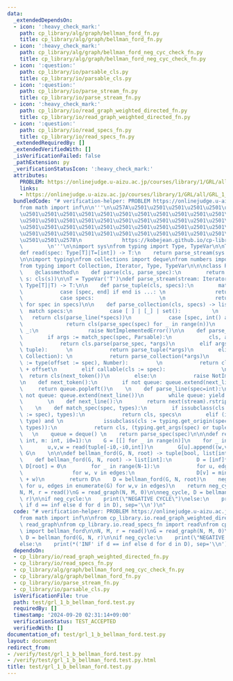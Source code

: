 ```yaml
---
data:
  _extendedDependsOn:
  - icon: ':heavy_check_mark:'
    path: cp_library/alg/graph/bellman_ford_fn.py
    title: cp_library/alg/graph/bellman_ford_fn.py
  - icon: ':heavy_check_mark:'
    path: cp_library/alg/graph/bellman_ford_neg_cyc_check_fn.py
    title: cp_library/alg/graph/bellman_ford_neg_cyc_check_fn.py
  - icon: ':question:'
    path: cp_library/io/parsable_cls.py
    title: cp_library/io/parsable_cls.py
  - icon: ':question:'
    path: cp_library/io/parse_stream_fn.py
    title: cp_library/io/parse_stream_fn.py
  - icon: ':heavy_check_mark:'
    path: cp_library/io/read_graph_weighted_directed_fn.py
    title: cp_library/io/read_graph_weighted_directed_fn.py
  - icon: ':question:'
    path: cp_library/io/read_specs_fn.py
    title: cp_library/io/read_specs_fn.py
  _extendedRequiredBy: []
  _extendedVerifiedWith: []
  _isVerificationFailed: false
  _pathExtension: py
  _verificationStatusIcon: ':heavy_check_mark:'
  attributes:
    PROBLEM: https://onlinejudge.u-aizu.ac.jp/courses/library/1/GRL/all/GRL_1_B
    links:
    - https://onlinejudge.u-aizu.ac.jp/courses/library/1/GRL/all/GRL_1_B
  bundledCode: "# verification-helper: PROBLEM https://onlinejudge.u-aizu.ac.jp/courses/library/1/GRL/all/GRL_1_B\n\
    from math import inf\n\n'''\n\u257A\u2501\u2501\u2501\u2501\u2501\u2501\u2501\u2501\
    \u2501\u2501\u2501\u2501\u2501\u2501\u2501\u2501\u2501\u2501\u2501\u2501\u2501\
    \u2501\u2501\u2501\u2501\u2501\u2501\u2501\u2501\u2501\u2501\u2501\u2501\u2501\
    \u2501\u2501\u2501\u2501\u2501\u2501\u2501\u2501\u2501\u2501\u2501\u2501\u2501\
    \u2501\u2501\u2501\u2501\u2501\u2501\u2501\u2501\u2501\u2501\u2501\u2501\u2501\
    \u2501\u2501\u2578\n             https://kobejean.github.io/cp-library       \
    \        \n'''\n\nimport sys\nfrom typing import Type, TypeVar\n\nT = TypeVar('T')\n\
    def read(spec: Type[T]|T=[int]) -> T:\n    return parse_stream(sys.stdin, spec)\n\
    \n\nimport typing\nfrom collections import deque\nfrom numbers import Number\n\
    from typing import Collection, Iterator, Type, TypeVar\n\n\nclass Parsable:\n\
    \    @classmethod\n    def parse(cls, parse_spec):\n        return parse_spec(lambda\
    \ s: cls(s))\n\nT = TypeVar('T')\ndef parse_stream(stream: Iterator[str], spec:\
    \ Type[T]|T) -> T:\n\n    def parse_tuple(cls, specs):\n        match specs:\n\
    \            case [spec, end] if end is ...: \n                return cls(parse_line(spec))\n\
    \            case specs:                     \n                return cls(parse_spec(spec)\
    \ for spec in specs)\n\n    def parse_collection(cls, specs) -> list:\n      \
    \  match specs:\n            case [ ] | [_] | set():          \n             \
    \   return cls(parse_line(*specs))\n            case [spec, int() as n]: \n  \
    \              return cls(parse_spec(spec) for _ in range(n))\n            case\
    \ _:\n                raise NotImplementedError()\n\n    def parse_spec(spec):\n\
    \        if args := match_spec(spec, Parsable):\n            cls, args = args\n\
    \            return cls.parse(parse_spec, *args)\n        elif args := match_spec(spec,\
    \ tuple):      \n            return parse_tuple(*args)\n        elif args := match_spec(spec,\
    \ Collection): \n            return parse_collection(*args)\n        elif issubclass(cls\
    \ := type(offset := spec), Number):         \n            return cls(next_token())\
    \ + offset\n        elif callable(cls := spec):                  \n          \
    \  return cls(next_token())\n        else:\n            raise NotImplementedError()\n\
    \n    def next_token():\n        if not queue: queue.extend(next_line())\n   \
    \     return queue.popleft()\n    \n    def parse_line(spec=int):\n        if\
    \ not queue: queue.extend(next_line())\n        while queue: yield parse_spec(spec)\n\
    \        \n    def next_line():\n        return next(stream).rstrip().split()\n\
    \    \n    def match_spec(spec, types):\n        if issubclass(cls := type(specs\
    \ := spec), types):\n            return cls, specs\n        elif (isinstance(spec,\
    \ type) and \n             issubclass(cls := typing.get_origin(spec) or spec,\
    \ types)):\n            return cls, (typing.get_args(spec) or tuple())\n     \
    \   \n    queue = deque() \n    return parse_spec(spec)\n\n\ndef read_graph(n:\
    \ int, m: int, i0=1):\n    G = [[] for _ in range(n)]\n    for _ in range(m):\n\
    \        u,v,w = read(tuple[-i0,-i0,int])\n        G[u].append((w,v))\n    return\
    \ G\n    \n\n\ndef bellman_ford(G, N, root) -> tuple[bool, list[int]]:\n    \n\
    \    def bellman_ford(G, N, root) -> list[int]:\n        D = [inf]*N\n       \
    \ D[root] = 0\n        for _ in range(N-1):\n            for u, edges in enumerate(G):\n\
    \                for w, v in edges:\n                    D[v] = min(D[v], D[u]\
    \ + w)\n        return D\n    D = bellman_ford(G, N, root)\n    neg_cycle = any(D[u]+w<D[v]\
    \ for u, edges in enumerate(G) for w,v in edges)\n    return neg_cycle, D\n\n\
    N, M, r = read()\nG = read_graph(N, M, 0)\n\nneg_cycle, D = bellman_ford(G, N,\
    \ r)\n\nif neg_cycle:\n    print(\"NEGATIVE CYCLE\")\nelse:\n    print(*('INF'\
    \ if d == inf else d for d in D), sep='\\n')\n"
  code: "# verification-helper: PROBLEM https://onlinejudge.u-aizu.ac.jp/courses/library/1/GRL/all/GRL_1_B\n\
    from math import inf\n\nfrom cp_library.io.read_graph_weighted_directed_fn import\
    \ read_graph\nfrom cp_library.io.read_specs_fn import read\nfrom cp_library.alg.graph.bellman_ford_neg_cyc_check_fn\
    \ import bellman_ford\n\nN, M, r = read()\nG = read_graph(N, M, 0)\n\nneg_cycle,\
    \ D = bellman_ford(G, N, r)\n\nif neg_cycle:\n    print(\"NEGATIVE CYCLE\")\n\
    else:\n    print(*('INF' if d == inf else d for d in D), sep='\\n')"
  dependsOn:
  - cp_library/io/read_graph_weighted_directed_fn.py
  - cp_library/io/read_specs_fn.py
  - cp_library/alg/graph/bellman_ford_neg_cyc_check_fn.py
  - cp_library/alg/graph/bellman_ford_fn.py
  - cp_library/io/parse_stream_fn.py
  - cp_library/io/parsable_cls.py
  isVerificationFile: true
  path: test/grl_1_b_bellman_ford.test.py
  requiredBy: []
  timestamp: '2024-09-20 02:31:14+09:00'
  verificationStatus: TEST_ACCEPTED
  verifiedWith: []
documentation_of: test/grl_1_b_bellman_ford.test.py
layout: document
redirect_from:
- /verify/test/grl_1_b_bellman_ford.test.py
- /verify/test/grl_1_b_bellman_ford.test.py.html
title: test/grl_1_b_bellman_ford.test.py
---
```

